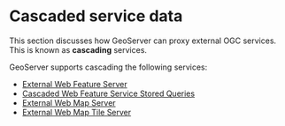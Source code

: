 # Cascaded service data

This section discusses how GeoServer can proxy external OGC services. This is known as **cascading** services.

GeoServer supports cascading the following services:

<div class="grid cards" markdown>

-   [External Web Feature Server](wfs.md)
-   [Cascaded Web Feature Service Stored Queries](stored_query.md)
-   [External Web Map Server](wms.md)
-   [External Web Map Tile Server](wmts.md)

</div>
